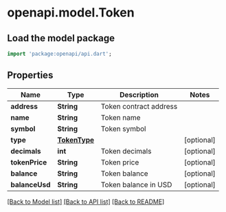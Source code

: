 # openapi.model.Token

## Load the model package
```dart
import 'package:openapi/api.dart';
```

## Properties
Name | Type | Description | Notes
------------ | ------------- | ------------- | -------------
**address** | **String** | Token contract address | 
**name** | **String** | Token name | 
**symbol** | **String** | Token symbol | 
**type** | [**TokenType**](TokenType.md) |  | [optional] 
**decimals** | **int** | Token decimals | [optional] 
**tokenPrice** | **String** | Token price | [optional] 
**balance** | **String** | Token balance | [optional] 
**balanceUsd** | **String** | Token balance in USD | [optional] 

[[Back to Model list]](../README.md#documentation-for-models) [[Back to API list]](../README.md#documentation-for-api-endpoints) [[Back to README]](../README.md)


